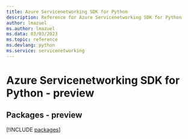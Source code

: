 ```yaml
---
title: Azure Servicenetworking SDK for Python
description: Reference for Azure Servicenetworking SDK for Python
author: lmazuel
ms.author: lmazuel
ms.data: 03/03/2023
ms.topic: reference
ms.devlang: python
ms.service: servicenetworking
---
```

# Azure Servicenetworking SDK for Python - preview
## Packages - preview
[!INCLUDE [packages](servicenetworking-index.md)]